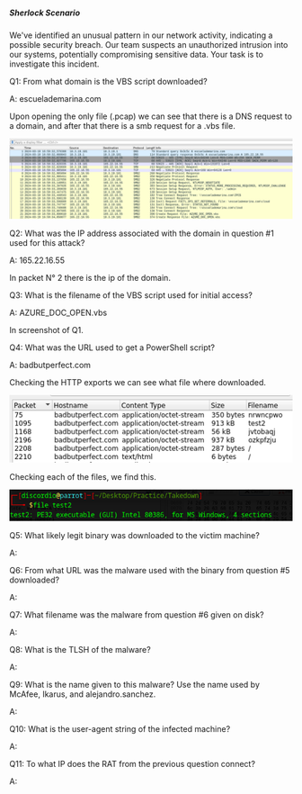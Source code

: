 

##### Sherlock Scenario

We've identified an unusual pattern in our network activity, indicating a possible security breach. Our team suspects an unauthorized intrusion into our systems, potentially compromising sensitive data. Your task is to investigate this incident.

Q1: From what domain is the VBS script downloaded?

A: escuelademarina.com

Upon opening the only file (.pcap) we can see that there is a DNS request to a domain, and after that there is a smb request for a .vbs file.

![](../../Img/Pasted%20image%2020250516023042.png)

Q2: What was the IP address associated with the domain in question #1 used for this attack?

A: 165.22.16.55

In packet N° 2 there is the ip of the domain.

Q3: What is the filename of the VBS script used for initial access?

A: AZURE_DOC_OPEN.vbs

In screenshot of Q1.

Q4: What was the URL used to get a PowerShell script?

A: badbutperfect.com

Checking the HTTP exports we can see what file where downloaded.

![](../../Img/Pasted%20image%2020250516023952.png)

Checking each of the files, we find this.

![](../../Img/Pasted%20image%2020250516024112.png)

Q5: What likely legit binary was downloaded to the victim machine?

A: 

Q6: From what URL was the malware used with the binary from question #5 downloaded?

A: 

Q7: What filename was the malware from question #6 given on disk?

A: 

Q8: What is the TLSH of the malware?

A: 

Q9: What is the name given to this malware? Use the name used by McAfee, Ikarus, and alejandro.sanchez.

A: 

Q10: What is the user-agent string of the infected machine?

A: 

Q11: To what IP does the RAT from the previous question connect?

A: 


